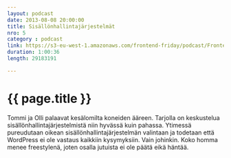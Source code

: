 ```yaml
---
layout: podcast
date: 2013-08-08 20:00:00
title: Sisällönhallintajärjestelmät
nro: 5
category : podcast
link: https://s3-eu-west-1.amazonaws.com/frontend-friday/podcast/Frontend-Friday-Episode-5.mp3
duration: 1:00:36
length: 29183191

---
```

# {{ page.title }}

Tommi ja Olli palaavat kesälomilta koneiden ääreen. Tarjolla on keskustelua sisällönhallintajärjestelmistä niin hyvässä kuin pahassa. Ytimessä pureudutaan oikean sisällönhallintajärjestelmän valintaan ja todetaan että WordPress ei ole vastaus kaikkiin kysymyksiin. Vain johinkin. Koko homma menee freestylenä, joten osalla jutuista ei ole päätä eikä häntää.


